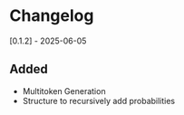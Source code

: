 # Changelog

[0.1.2] - 2025-06-05

## Added
- Multitoken Generation
- Structure to recursively add probabilities